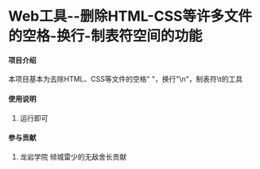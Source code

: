 # Web工具--删除HTML-CSS等许多文件的空格-换行-制表符空间的功能

#### 项目介绍
本项目基本为去除HTML、CSS等文件的空格" "，换行"\n"，制表符\t的工具

#### 使用说明

1. 运行即可

#### 参与贡献

1. 龙岩学院 倾城雷少的无敌舍长贡献